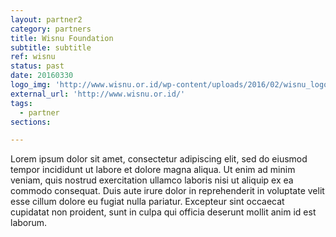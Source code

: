 ```yaml
---
layout: partner2
category: partners
title: Wisnu Foundation
subtitle: subtitle
ref: wisnu
status: past
date: 20160330
logo_img: 'http://www.wisnu.or.id/wp-content/uploads/2016/02/wisnu_logo.png'
external_url: 'http://www.wisnu.or.id/'
tags:
  - partner
sections:

---
```


Lorem ipsum dolor sit amet, consectetur adipiscing elit, sed do eiusmod tempor incididunt ut labore et dolore magna aliqua. Ut enim ad minim veniam, quis nostrud exercitation ullamco laboris nisi ut aliquip ex ea commodo consequat. Duis aute irure dolor in reprehenderit in voluptate velit esse cillum dolore eu fugiat nulla pariatur. Excepteur sint occaecat cupidatat non proident, sunt in culpa qui officia deserunt mollit anim id est laborum.

